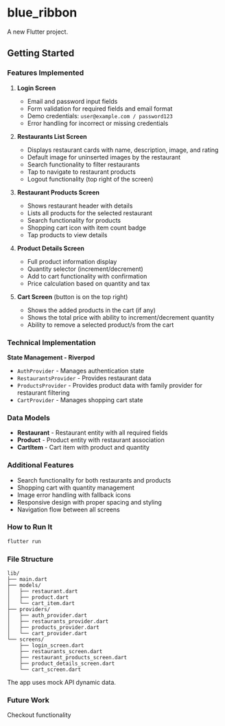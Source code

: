 # blue_ribbon

A new Flutter project.

## Getting Started

### Features Implemented

1. **Login Screen**
   - Email and password input fields  
   - Form validation for required fields and email format  
   - Demo credentials: `user@example.com / password123`  
   - Error handling for incorrect or missing credentials  

2. **Restaurants List Screen**
   - Displays restaurant cards with name, description, image, and rating  
   - Default image for uninserted images by the restaurant  
   - Search functionality to filter restaurants  
   - Tap to navigate to restaurant products  
   - Logout functionality (top right of the screen)  

3. **Restaurant Products Screen**
   - Shows restaurant header with details  
   - Lists all products for the selected restaurant  
   - Search functionality for products  
   - Shopping cart icon with item count badge  
   - Tap products to view details  

4. **Product Details Screen**
   - Full product information display  
   - Quantity selector (increment/decrement)  
   - Add to cart functionality with confirmation  
   - Price calculation based on quantity and tax  

5. **Cart Screen** (button is on the top right)
   - Shows the added products in the cart (if any)  
   - Shows the total price with ability to increment/decrement quantity
   - Ability to remove a selected product/s from the cart

### Technical Implementation

**State Management - Riverpod**

- `AuthProvider` - Manages authentication state  
- `RestaurantsProvider` - Provides restaurant data  
- `ProductsProvider` - Provides product data with family provider for restaurant filtering  
- `CartProvider` - Manages shopping cart state  

### Data Models

- **Restaurant** - Restaurant entity with all required fields  
- **Product** - Product entity with restaurant association  
- **CartItem** - Cart item with product and quantity  

### Additional Features

- Search functionality for both restaurants and products  
- Shopping cart with quantity management  
- Image error handling with fallback icons  
- Responsive design with proper spacing and styling  
- Navigation flow between all screens  

### How to Run It

```bash
flutter run
```

### File Structure

```
lib/
├── main.dart
├── models/
│   ├── restaurant.dart
│   ├── product.dart
│   └── cart_item.dart
├── providers/
│   ├── auth_provider.dart
│   ├── restaurants_provider.dart
│   ├── products_provider.dart
│   └── cart_provider.dart
└── screens/
    ├── login_screen.dart
    ├── restaurants_screen.dart
    ├── restaurant_products_screen.dart
    ├── product_details_screen.dart
    └── cart_screen.dart
```

The app uses mock API dynamic data.

### Future Work
Checkout functionality
